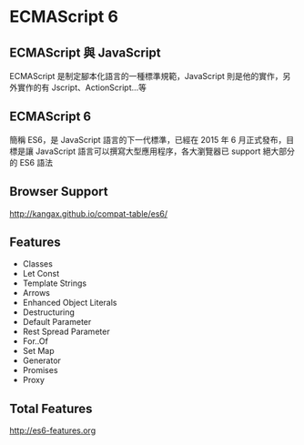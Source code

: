 # ECMAScript 6

## ECMAScript 與 JavaScript

ECMAScript 是制定腳本化語言的一種標準規範，JavaScript 則是他的實作，另外實作的有 Jscript、ActionScript…等

## ECMAScript 6

簡稱 ES6，是 JavaScript 語言的下一代標準，已經在 2015 年 6 月正式發布，目標是讓 JavaScript 語言可以撰寫大型應用程序，各大瀏覽器已 support 絕大部分的 ES6 語法

## Browser Support

http://kangax.github.io/compat-table/es6/

## Features

- Classes
- Let Const
- Template Strings
- Arrows
- Enhanced Object Literals
- Destructuring
- Default Parameter
- Rest Spread Parameter
- For..Of
- Set Map
- Generator
- Promises
- Proxy

## Total Features

http://es6-features.org